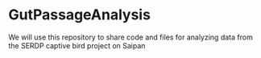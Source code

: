 # GutPassageAnalysis

We will use this repository to share code and files for analyzing data from the SERDP captive bird project on Saipan
